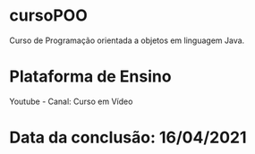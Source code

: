 # cursoPOO
Curso de Programação orientada a objetos em linguagem Java.
# Plataforma de Ensino
Youtube - Canal: Curso em Vídeo

# Data da conclusão: 16/04/2021
